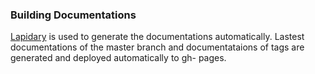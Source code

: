 ### Building Documentations

[Lapidary](https://github.com/MichaelHatherly/Lapidary.jl) is used to generate
the documentations automatically. Lastest documentations of the master branch
and documentataions of tags are generated and deployed automatically to gh-
pages.
